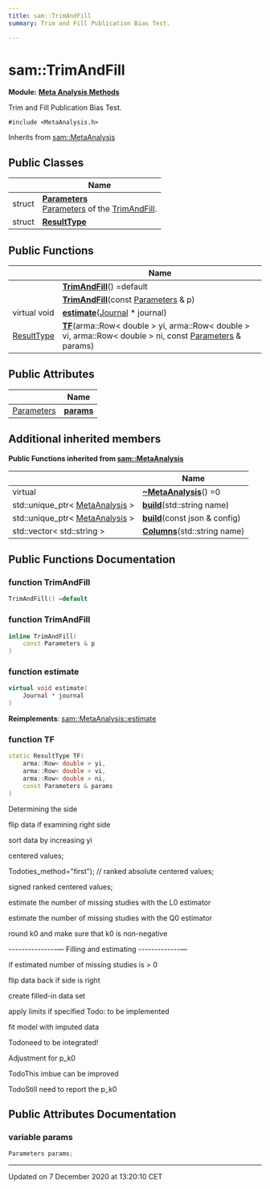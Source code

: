 ```yaml
---
title: sam::TrimAndFill
summary: Trim and Fill Publication Bias Test.  

---
```


# sam::TrimAndFill


**Module:** **[Meta Analysis Methods](/doxygen/Modules/group___meta_analysis/)**

Trim and Fill Publication Bias Test. 

`#include <MetaAnalysis.h>`


Inherits from [sam::MetaAnalysis](/doxygen/Classes/classsam_1_1_meta_analysis/)



## Public Classes

|                | Name           |
| -------------- | -------------- |
| struct | **[Parameters](/doxygen/Classes/structsam_1_1_trim_and_fill_1_1_parameters/)** <br>[Parameters]() of the [TrimAndFill](/doxygen/Classes/classsam_1_1_trim_and_fill/).  |
| struct | **[ResultType](/doxygen/Classes/structsam_1_1_trim_and_fill_1_1_result_type/)**  |








## Public Functions

|                | Name           |
| -------------- | -------------- |
|  | **[TrimAndFill](/doxygen/Classes/classsam_1_1_trim_and_fill/#function-trimandfill)**() =default  |
|  | **[TrimAndFill](/doxygen/Classes/classsam_1_1_trim_and_fill/#function-trimandfill)**(const [Parameters](/doxygen/Classes/structsam_1_1_trim_and_fill_1_1_parameters/) & p)  |
| virtual void | **[estimate](/doxygen/Classes/classsam_1_1_trim_and_fill/#function-estimate)**([Journal](/doxygen/Classes/classsam_1_1_journal/) * journal)  |
| [ResultType](/doxygen/Classes/structsam_1_1_trim_and_fill_1_1_result_type/) | **[TF](/doxygen/Classes/classsam_1_1_trim_and_fill/#function-tf)**(arma::Row< double > yi, arma::Row< double > vi, arma::Row< double > ni, const [Parameters](/doxygen/Classes/structsam_1_1_trim_and_fill_1_1_parameters/) & params)  |


## Public Attributes

|                | Name           |
| -------------- | -------------- |
| [Parameters](/doxygen/Classes/structsam_1_1_trim_and_fill_1_1_parameters/) | **[params](/doxygen/Classes/classsam_1_1_trim_and_fill/#variable-params)**  |




## Additional inherited members










**Public Functions inherited from [sam::MetaAnalysis](/doxygen/Classes/classsam_1_1_meta_analysis/)**

|                | Name           |
| -------------- | -------------- |
| virtual  | **[~MetaAnalysis](/doxygen/Classes/classsam_1_1_meta_analysis/#function-~metaanalysis)**() =0  |
| std::unique_ptr< [MetaAnalysis](/doxygen/Classes/classsam_1_1_meta_analysis/) > | **[build](/doxygen/Classes/classsam_1_1_meta_analysis/#function-build)**(std::string name)  |
| std::unique_ptr< [MetaAnalysis](/doxygen/Classes/classsam_1_1_meta_analysis/) > | **[build](/doxygen/Classes/classsam_1_1_meta_analysis/#function-build)**(const json & config)  |
| std::vector< std::string > | **[Columns](/doxygen/Classes/classsam_1_1_meta_analysis/#function-columns)**(std::string name)  |















## Public Functions Documentation

### function TrimAndFill

```cpp
TrimAndFill() =default
```





























### function TrimAndFill

```cpp
inline TrimAndFill(
    const Parameters & p
)
```





























### function estimate

```cpp
virtual void estimate(
    Journal * journal
)
```


























**Reimplements**: [sam::MetaAnalysis::estimate](/doxygen/Classes/classsam_1_1_meta_analysis/#function-estimate)




### function TF

```cpp
static ResultType TF(
    arma::Row< double > yi,
    arma::Row< double > vi,
    arma::Row< double > ni,
    const Parameters & params
)
```




























Determining the side

flip data if examining right side

sort data by increasing yi

centered values;

Todoties_method="first"); // ranked absolute centered values; 

signed ranked centered values;

estimate the number of missing studies with the L0 estimator

estimate the number of missing studies with the Q0 estimator

round k0 and make sure that k0 is non-negative

---------------&mdash; Filling and estimating -------------&mdash;

if estimated number of missing studies is > 0

flip data back if side is right

create filled-in data set

apply limits if specified Todo: to be implemented 

fit model with imputed data

Todoneed to be integrated! 

Adjustment for p_k0

TodoThis imbue can be improved 

TodoStill need to report the p_k0 



## Public Attributes Documentation

### variable params

```cpp
Parameters params;
```

































-------------------------------

Updated on  7 December 2020 at 13:20:10 CET